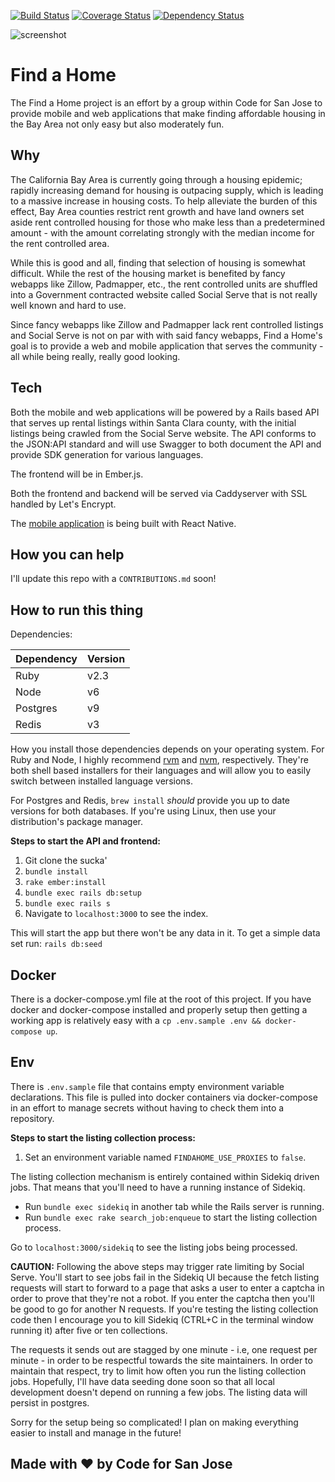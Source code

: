 [![Build Status](https://circleci.com/gh/codeforsanjose/findahome.svg?style=shield&circle-token=5a95972fe528dc71c30b62f64f85ba895f260ef8)](https://circleci.com/gh/codeforsanjose/findahome.svg?style=shield&circle-token=5a95972fe528dc71c30b62f64f85ba895f260ef8)
[![Coverage Status](https://coveralls.io/repos/github/codeforsanjose/findahome/badge.svg?branch=development)](https://coveralls.io/github/codeforsanjose/findahome?branch=development)
[![Dependency Status](https://gemnasium.com/badges/github.com/codeforsanjose/findahome.svg)](https://gemnasium.com/github.com/codeforsanjose/findahome)

![screenshot](http://i.imgur.com/AaVd6VY.png)

# Find a Home

The Find a Home project is an effort by a group within Code for San Jose to provide mobile and web applications that make finding affordable housing in the Bay Area not only easy but also moderately fun.

## Why

The California Bay Area is currently going through a housing epidemic; rapidly increasing demand for housing is outpacing supply, which is leading to a massive increase in housing costs. To help alleviate the burden of this effect, Bay Area counties restrict rent growth and have land owners set aside rent controlled housing for those who make less than a predetermined amount - with the amount correlating strongly with the median income for the rent controlled area.

While this is good and all, finding that selection of housing is somewhat difficult. While the rest of the housing market is benefited by fancy webapps like Zillow, Padmapper, etc., the rent controlled units are shuffled into a Government contracted website called Social Serve that is not really well known and hard to use.

Since fancy webapps like Zillow and Padmapper lack rent controlled listings and Social Serve is not on par with with said fancy webapps, Find a Home's goal is to provide a web and mobile application that serves the community - all while being really, really good looking.

## Tech

Both the mobile and web applications will be powered by a Rails based API that serves up rental listings within Santa Clara county, with the initial listings being crawled from the Social Serve website. The API conforms to the JSON:API standard and will use Swagger to both document the API and provide SDK generation for various languages.

The frontend will be in Ember.js.

Both the frontend and backend will be served via Caddyserver with SSL handled by Let's Encrypt.

The [mobile application](https://github.com/codeforsanjose/findahomeMobile) is being built with React Native.

## How you can help

I'll update this repo with a `CONTRIBUTIONS.md` soon!

## How to run this thing

Dependencies:

| Dependency | Version |
|------------|---------|
| Ruby       | v2.3    |
| Node       | v6      |
| Postgres   | v9      |
| Redis      | v3      |

How you install those dependencies depends on your operating system. For Ruby and Node, I highly recommend [rvm](https://rvm.io/) and [nvm](https://github.com/creationix/nvm), respectively. They're both shell based installers for their languages and will allow you to easily switch between installed language versions.

For Postgres and Redis, `brew install` *should* provide you up to date versions for both databases. If you're using Linux, then use your distribution's package manager.

**Steps to start the API and frontend:**

1. Git clone the sucka'
2. `bundle install`
4. `rake ember:install`
5. `bundle exec rails db:setup`
6. `bundle exec rails s`
7. Navigate to `localhost:3000` to see the index.

This will start the app but there won't be any data in it. To get a simple data set run: `rails db:seed`

## Docker

There is a docker-compose.yml file at the root of this project. If you have docker and docker-compose installed and properly setup then getting a working app is relatively easy with a `cp .env.sample .env && docker-compose up`.

## Env

There is `.env.sample` file that contains empty environment variable declarations. This file is pulled into docker containers via docker-compose in an effort to manage secrets without having to check them into a repository.

**Steps to start the listing collection process:**

1. Set an environment variable named `FINDAHOME_USE_PROXIES` to `false`.

The listing collection mechanism is entirely contained within Sidekiq driven jobs. That means that you'll need to have a running instance of Sidekiq.

* Run `bundle exec sidekiq` in another tab while the Rails server is running.
* Run `bundle exec rake search_job:enqueue` to start the listing collection process.

Go to `localhost:3000/sidekiq` to see the listing jobs being processed.

**CAUTION:** Following the above steps may trigger rate limiting by Social Serve. You'll start to see jobs fail in the Sidekiq UI because the fetch listing requests will start to forward to a page that asks a user to enter a captcha in order to prove that they're not a robot. If you enter the captcha then you'll be good to go for another N requests. If you're testing the listing collection code then I encourage you to kill Sidekiq (CTRL+C in the terminal window running it) after five or ten collections.

The requests it sends out are stagged by one minute - i.e, one request per minute - in order to be respectful towards the site maintainers. In order to maintain that respect, try to limit how often you run the listing collection jobs. Hopefully, I'll have data seeding done soon so that all local development doesn't depend on running a few jobs. The listing data will persist in postgres.

Sorry for the setup being so complicated! I plan on making everything easier to install and manage in the future!

Made with :heart: by Code for San Jose
---
